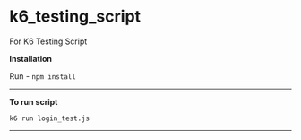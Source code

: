 # k6_testing_script
For K6 Testing Script

**Installation**

Run - `npm install`

---------------------

**To run script**

`k6 run login_test.js`


---------------------



